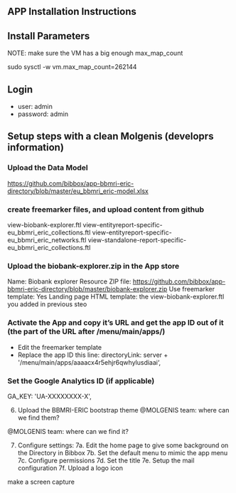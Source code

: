 ## APP Installation Instructions 

## Install Parameters

NOTE: make sure the VM has a big enough max_map_count

sudo sysctl -w vm.max_map_count=262144


## Login

* user: admin
* password: admin

## Setup steps with a clean Molgenis (developrs information)

### Upload the Data Model

https://github.com/bibbox/app-bbmri-eric-directory/blob/master/eu_bbmri_eric-model.xlsx


### create freemarker files, and upload content from github

view-biobank-explorer.ftl
view-entityreport-specific-eu_bbmri_eric_collections.ftl
view-entityreport-specific-eu_bbmri_eric_networks.ftl
view-standalone-report-specific-eu_bbmri_eric_collections.ftl


### Upload the biobank-explorer.zip in the App store

Name: Biobank explorer
Resource ZIP file: https://github.com/bibbox/app-bbmri-eric-directory/blob/master/biobank-explorer.zip
Use freemarker template: Yes
Landing page HTML template: the view-biobank-explorer.ftl you added in previous steo


### Activate the App and copy it’s URL and get the app ID out of it (the part of the URL after /menu/main/apps/)

* Edit the freemarker template
* Replace the app ID this line:
   directoryLink: server + '/menu/main/apps/aaaacx4r5ehjr6qwhylusdiaai‘,

### Set the Google Analytics ID (if applicable)
   GA_KEY: 'UA-XXXXXXXX-X',


6. Upload the BBMRI-ERIC bootstrap theme
@MOLGENIS team: where can we find them?

@MOLGENIS team: where can we find it?

7. Configure settings:
7a. Edit the home page to give some background on the Directory in Bibbox
7b. Set the default menu to mimic the app menu
7c. Configure permissions
7d. Set the title
7e. Setup the mail configuration
7f. Upload a logo icon

make a screen capture